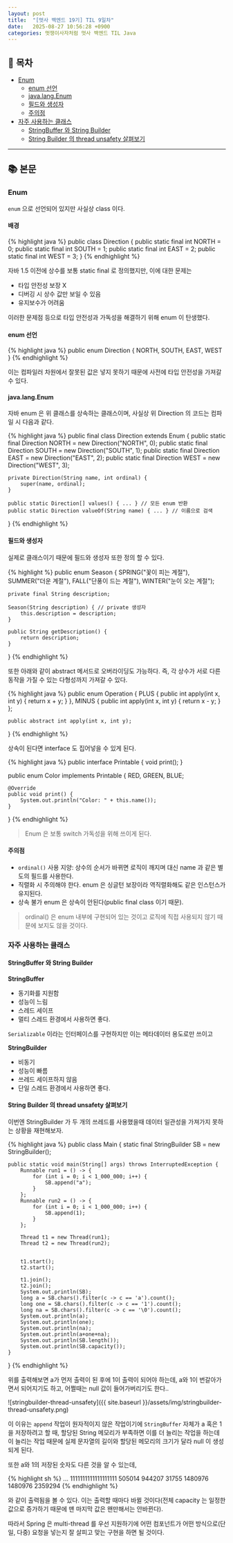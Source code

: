 ```yaml
---
layout: post
title:  "[멋사 백엔드 19기] TIL 9일차"
date:   2025-08-27 10:56:28 +0900
categories: 멋쟁이사자처럼 멋사 백엔드 TIL Java
---
```


<!--more-->

## 📂 목차
- [Enum](#enum)
    - [enum 선언](#enum-선언)
    - [java.lang.Enum](#javalangenum)
    - [필드와 생성자](#필드와-생성자)
    - [주의점](#주의점)
- [자주 사용하는 클래스](#자주-사용하는-클래스)
    - [StringBuffer 와 String Builder](#stringbuffer-와-string-builder)
    - [String Builder 의 thread unsafety 살펴보기](#string-builder-의-thread-unsafety-살펴보기)

---

## 📚 본문

### Enum

`enum` 으로 선언되어 있지만 사실상 class 이다.

#### 배경

{% highlight java %}
public class Direction {
    public static final int NORTH = 0;
    public static final int SOUTH = 1;
    public static final int EAST = 2;
    public static final int WEST = 3;
}
{% endhighlight %}

자바 1.5 이전에 상수를 보통 static final 로 정의했지만, 이에 대한 문제는
- 타입 안전성 보장 X
- 디버깅 시 상수 값만 보일 수 있음
- 유지보수가 어려움

이러한 문제점 등으로 타입 안전성과 가독성을 해결하기 위해 enum 이 탄생했다.

#### enum 선언

{% highlight java %}
public enum Direction {
    NORTH, SOUTH, EAST, WEST
}
{% endhighlight %}

이는 컴파일러 차원에서 잘못된 값은 넣지 못하기 때문에 사전에 타입 안전성을 가져갈 수 있다.

#### java.lang.Enum

자바 enum 은 위 클래스를 상속하는 클래스이며, 사실상 위 Direction 의 코드는 컴파일 시 다음과 같다.

{% highlight java %}
public final class Direction extends Enum<Direction> {
    public static final Direction NORTH = new Direction("NORTH", 0);
    public static final Direction SOUTH = new Direction("SOUTH", 1);
    public static final Direction EAST  = new Direction("EAST", 2);
    public static final Direction WEST  = new Direction("WEST", 3);

    private Direction(String name, int ordinal) {
        super(name, ordinal);
    }

    public static Direction[] values() { ... } // 모든 enum 반환
    public static Direction valueOf(String name) { ... } // 이름으로 검색
}
{% endhighlight %}

#### 필드와 생성자

실제로 클래스이기 때문에 필드와 생성자 또한 정의 할 수 있다.

{% highlight %}
public enum Season {
    SPRING("꽃이 피는 계절"),
    SUMMER("더운 계절"),
    FALL("단풍이 드는 계절"),
    WINTER("눈이 오는 계절");

    private final String description;

    Season(String description) { // private 생성자
        this.description = description;
    }

    public String getDescription() {
        return description;
    }
}
{% endhighlight %}

또한 아래와 같이 abstract 메서드로 오버라이딩도 가능하다. 즉, 각 상수가 서로 다른 동작을 가질 수 있는 다형성까지 가져갈 수 있다.

{% highlight java %}
public enum Operation {
    PLUS {
        public int apply(int x, int y) { return x + y; }
    },
    MINUS {
        public int apply(int x, int y) { return x - y; }
    };

    public abstract int apply(int x, int y);
}
{% endhighlight %}

상속이 된다면 interface 도 집어넣을 수 있게 된다.

{% highlight java %}
public interface Printable {
    void print();
}

public enum Color implements Printable {
    RED, GREEN, BLUE;

    @Override
    public void print() {
        System.out.println("Color: " + this.name());
    }
}
{% endhighlight %}

> Enum 은 보통 switch 가독성을 위해 쓰이게 된다.

#### 주의점

- `ordinal()` 사용 지양: 상수의 순서가 바뀌면 로직이 깨지며 대신 name 과 같은 별도의 필드를 사용한다.
- 직렬화 시 주의해야 한다. enum 은 싱글턴 보장이라 역직렬화해도 같은 인스턴스가 유지된다.
- 상속 불가 enum 은 상속이 안된다(public final class 이기 때문).

> ordinal() 은 enum 내부에 구현되어 있는 것이고 로직에 직접 사용되지 않기 때문에 보지도 않을 것이다.

### 자주 사용하는 클래스

#### StringBuffer 와 String Builder

**StringBuffer**
- 동기화를 지원함
- 성능이 느림
- 스레드 세이프
- 멀티 스레드 환경에서 사용하면 좋다.

`Serializable` 이라는 인터페이스를 구현하지만 이는 메타데이터 용도로만 쓰이고

**StringBuilder**
- 비동기
- 성능이 빠름
- 쓰레드 세이프하지 않음
- 단일 스레드 환경에서 사용하면 좋다.

#### String Builder 의 thread unsafety 살펴보기

이번엔 StringBuilder 가 두 개의 쓰레드를 사용했을때 데이터 일관성을 가져가지 못하는 상황을 재현해보자.

{% highlight java %}
public class Main {
    static final StringBuilder SB = new StringBuilder();

    public static void main(String[] args) throws InterruptedException {
        Runnable run1 = () -> {
            for (int i = 0; i < 1_000_000; i++) {
                SB.append("a");
            }
        };
        Runnable run2 = () -> {
            for (int i = 0; i < 1_000_000; i++) {
                SB.append(1);
            }
        };

        Thread t1 = new Thread(run1);
        Thread t2 = new Thread(run2);


        t1.start();
        t2.start();

        t1.join();
        t2.join();
        System.out.println(SB);
        long a = SB.chars().filter(c -> c == 'a').count();
        long one = SB.chars().filter(c -> c == '1').count();
        long na = SB.chars().filter(c -> c == '\0').count();
        System.out.println(a);
        System.out.println(one);
        System.out.println(na);
        System.out.println(a+one+na);
        System.out.println(SB.length());
        System.out.println(SB.capacity());
    }
}
{% endhighlight %}

위를 출력해보면 a가 먼저 출력이 된 후에 1이 출력이 되어야 하는데, a와 1이 번갈아가면서 되어지기도 하고, 어쩔때는 null 값이 들어가버리기도 한다..

![stringbuilder-thread-unsafety]({{ site.baseurl }}/assets/img/stringbuilder-thread-unsafety.png)

이 이유는 `append` 작업이 원자적이지 않은 작업이기에 `StringBuffer` 자체가 a 혹은 1을 저장하려고 할 때, 할당된 String 메모리가 부족하면 이를 더 늘리는 작업을 하는데 이 늘리는 작업 때문에 실제 문자열의 길이와 할당된 메모리의 크기가 달라 null 이 생성되게 된다.

또한 a와 1의 저장된 숫자도 다른 것을 알 수 있는데,

{% highlight sh %}
...
1111111111111111111
505014
944207
31755
1480976
1480976
2359294
{% endhighlight %}

와 같이 출력됨을 볼 수 있다. 이는 출력할 때마다 바뀔 것이다(전체 capacity 는 일정한 값으로 증가하기 때문에 맨 마지막 값은 왠만해서는 안바뀐다).

따라서 Spring 은 multi-thread 를 우선 지원하기에 어떤 컴포넌트가 어떤 방식으로(단일, 다중) 요청을 넣는지 잘 살피고 맞는 구현을 하면 될 것이다.
